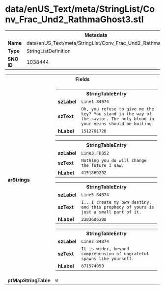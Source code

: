 <h1>data/enUS_Text/meta/StringList/Conv_Frac_Und2_RathmaGhost3.stl</h1><table><tr><th colspan="100%">Metadata</th></tr><tr><td><b>Name</b></td><td>data/enUS_Text/meta/StringList/Conv_Frac_Und2_RathmaGhost3.stl</td></tr><tr><td><b>Type</b></td><td>StringListDefinition</td></tr><tr><td><b>SNO ID</b></td><td>1038444</td></tr></table>

<table><tr><th colspan="100%">Fields</th></tr><tr><td><b>arStrings</b></td><td><table><tr><th colspan="100%">StringTableEntry</th></tr><tr><td><b>szLabel</b></td><td><code>Line1.84B74</code></td></tr><tr><td><b>szText</b></td><td><code>Oh, you refuse to give me the key? You stand in the way of the savior. The holy blood in your veins should be boiling.</code></td></tr><tr><td><b>hLabel</b></td><td><code>1512701728</code></td></tr></table>


<table><tr><th colspan="100%">StringTableEntry</th></tr><tr><td><b>szLabel</b></td><td><code>Line3.FD852</code></td></tr><tr><td><b>szText</b></td><td><code>Nothing you do will change the future I saw.</code></td></tr><tr><td><b>hLabel</b></td><td><code>4151869202</code></td></tr></table>


<table><tr><th colspan="100%">StringTableEntry</th></tr><tr><td><b>szLabel</b></td><td><code>Line5.84B74</code></td></tr><tr><td><b>szText</b></td><td><code>I...I create my own destiny, and this prophecy of yours is just a small part of it.</code></td></tr><tr><td><b>hLabel</b></td><td><code>2383606308</code></td></tr></table>


<table><tr><th colspan="100%">StringTableEntry</th></tr><tr><td><b>szLabel</b></td><td><code>Line7.84B74</code></td></tr><tr><td><b>szText</b></td><td><code>It is wider, beyond comprehension of ungrateful spawns like yourself.</code></td></tr><tr><td><b>hLabel</b></td><td><code>671574950</code></td></tr></table>


</td></tr><tr><td><b>ptMapStringTable</b></td><td><code>0</code></td></tr></table>

